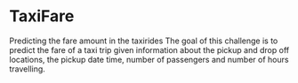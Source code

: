 # TaxiFare
Predicting the fare amount in the taxirides
The goal of this challenge is to predict the fare of a taxi trip 
given information about the pickup and drop off locations, the pickup date time, 
number of passengers and number of hours travelling.
